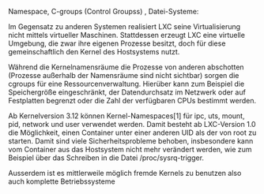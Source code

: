 Namespace, C-groups (Control Groupss) , Datei-Systeme:


Im Gegensatz zu anderen Systemen realisiert LXC seine Virtualisierung nicht mittels virtueller Maschinen. Stattdessen erzeugt LXC eine virtuelle Umgebung, die zwar ihre eigenen Prozesse besitzt, doch für diese gemeinschaftlich den Kernel des Hostsystems nutzt.

Während die Kernelnamensräume die Prozesse von anderen abschotten (Prozesse außerhalb der Namensräume sind nicht sichtbar) sorgen die cgroups für eine Ressourcenverwaltung. Hierüber kann zum Beispiel die Speichergröße eingeschränkt, der Datendurchsatz im Netzwerk oder auf Festplatten begrenzt oder die Zahl der verfügbaren CPUs bestimmt werden.

Ab Kernelversion 3.12 können Kernel-Namespaces[1] für ipc, uts, mount, pid, network und user verwendet werden. Damit besteht ab LXC-Version 1.0 die Möglichkeit, einen Container unter einer anderen UID als der von root zu starten. Damit sind viele Sicherheitsprobleme behoben, insbesondere kann vom Container aus das Hostsystem nicht mehr verändert werden, wie zum Beispiel über das Schreiben in die Datei /proc/sysrq-trigger.

Ausserdem ist es mittlerweile möglich fremde Kernels zu benutzen also auch komplette Betriebssysteme




